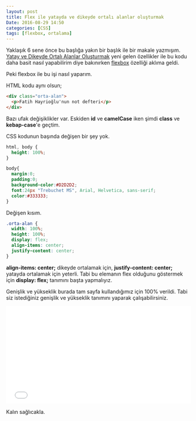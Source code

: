 ```yaml
---
layout: post
title: Flex ile yatayda ve dikeyde ortalı alanlar oluşturmak
Date: 2016-08-29 14:50
categories: [CSS]
tags: [flexbox, ortalama]
---
```


Yaklaşık 6 sene önce bu başlığa yakın bir başlık ile bir makale yazmışım. [Yatay ve Dikeyde Ortalı Alanlar Oluşturmak](https://fatihhayrioglu.com/yatay-ve-dikeyde-ortali-alanlar-olusturmak/) yeni gelen özellikler ile bu kodu daha basit nasıl yapabilirim diye bakınırken [flexbox](https://fatihhayrioglu.com/yenilenmis-flex-modulu/) özelliği aklıma geldi. 

Peki flexbox ile bu işi nasıl yaparım.

HTML kodu aynı olsun;

```html
<div class="orta-alan">
  <p>Fatih Hayrioğlu'nun not defteri</p>
</div>
```

Bazı ufak değişiklikler var. Eskiden **id** ve **camelCase** iken şimdi **class** ve **kebap-case**'e geçtim.

CSS kodunun başında değişen bir şey yok.

```css
html, body {
  height: 100%;
}

body{
  margin:0;
  padding:0;
  background-color:#D2D2D2;
  font:24px "Trebuchet MS", Arial, Helvetica, sans-serif;
  color:#333333;
}
```

Değişen kısım.

```css
.orta-alan {
  width: 100%;
  height: 100%;
  display: flex;
  align-items: center;
  justify-content: center;
}
```

**align-items: center;** dikeyde ortalamak için, **justify-content: center;** yatayda ortalamak için yeterli. Tabi bu elemanın flex olduğunu göstermek için **display: flex;** tanımını başta yapmalıyız.

Genişlik ve yükseklik burada tam sayfa kullandığımız için 100% verildi. Tabi siz istediğiniz genişlik ve yükseklik tanımını yaparak çalışabilirsiniz. 

<iframe height='265' scrolling='no' src='//codepen.io/fatihhayri/embed/KrOJgO/?height=265&theme-id=light&default-tab=css,result&embed-version=2' frameborder='no' allowtransparency='true' allowfullscreen='true' style='width: 100%;'>
</iframe>

Kalın sağlıcakla.